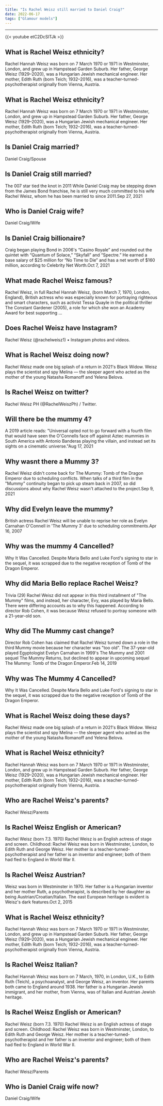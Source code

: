 ```yaml
---
title: "Is Rachel Weisz still married to Daniel Craig?"
date: 2022-06-17
tags: ["Glamour models"]
---
```


---
{{< youtube etC2DcSlTJk >}}
## What is Rachel Weisz ethnicity?
Rachel Hannah Weisz was born on 7 March 1970 or 1971 in Westminster, London, and grew up in Hampstead Garden Suburb. Her father, George Weisz (1929–2020), was a Hungarian Jewish mechanical engineer. Her mother, Edith Ruth (born Teich; 1932–2016), was a teacher-turned-psychotherapist originally from Vienna, Austria.

## What is Rachel Weisz ethnicity?
Rachel Hannah Weisz was born on 7 March 1970 or 1971 in Westminster, London, and grew up in Hampstead Garden Suburb. Her father, George Weisz (1929–2020), was a Hungarian Jewish mechanical engineer. Her mother, Edith Ruth (born Teich; 1932–2016), was a teacher-turned-psychotherapist originally from Vienna, Austria.

## Is Daniel Craig married?
Daniel Craig/Spouse

## Is Daniel Craig still married?
The 007 star tied the knot in 2011 While Daniel Craig may be stepping down from the James Bond franchise, he is still very much committed to his wife Rachel Weisz, whom he has been married to since 2011.Sep 27, 2021

## Who is Daniel Craig wife?
Daniel Craig/Wife

## Is Daniel Craig billionaire?
Craig began playing Bond in 2006's “Casino Royale” and rounded out the quintet with “Quantum of Solace,” “Skyfall” and “Spectre.” He earned a base salary of $25 million for “No Time to Die” and has a net worth of $160 million, according to Celebrity Net Worth.Oct 7, 2021

## What made Rachel Weisz famous?
Rachel Weisz, in full Rachel Hannah Weisz, (born March 7, 1970, London, England), British actress who was especially known for portraying righteous and smart characters, such as activist Tessa Quayle in the political thriller The Constant Gardener (2005), a role for which she won an Academy Award for best supporting ...

## Does Rachel Weisz have Instagram?
Rachel Weisz (@rachelweisz1) • Instagram photos and videos.

## What is Rachel Weisz doing now?
Rachel Weisz made one big splash of a return in 2021's Black Widow. Weisz plays the scientist and spy Melina — the sleeper agent who acted as the mother of the young Natasha Romanoff and Yelena Belova.

## Is Rachel Weisz on twitter?
Rachel Weisz PH (@RachelWeiszPh) / Twitter.

## Will there be the mummy 4?
A 2019 article reads: "Universal opted not to go forward with a fourth film that would have seen the O'Connells face off against Aztec mummies in South America with Antonio Banderas playing the villain, and instead set its sights on a cinematic universe."Aug 17, 2021

## Why wasnt there a Mummy 3?
Rachel Weisz didn't come back for The Mummy: Tomb of the Dragon Emperor due to scheduling conflicts. When talks of a third film in the "Mummy" continuity began to pick up steam back in 2007, so did discussions about why Rachel Weisz wasn't attached to the project.Sep 9, 2021

## Why did Evelyn leave the mummy?
British actress Rachel Weisz will be unable to reprise her role as Evelyn Carnahan O'Connell in 'The Mummy 3' due to scheduling commitments.Apr 16, 2007

## Why was the mummy 4 Cancelled?
Why It Was Cancelled. Despite Maria Bello and Luke Ford's signing to star in the sequel, it was scrapped due to the negative reception of Tomb of the Dragon Emperor.

## Why did Maria Bello replace Rachel Weisz?
Trivia (29) Rachel Weisz did not appear in this third installment of "The Mummy" films, and instead, her character, Evy, was played by Maria Bello. There were differing accounts as to why this happened. According to director Rob Cohen, it was because Weisz refused to portray someone with a 21-year-old son.

## Why did The Mummy cast change?
Director Rob Cohen has claimed that Rachel Weisz turned down a role in the third Mummy movie because her character was "too old". The 37-year-old played Egyptologist Evelyn Carnahan in 1999's The Mummy and 2001 sequel The Mummy Returns, but declined to appear in upcoming sequel The Mummy: Tomb of the Dragon Emperor.Feb 14, 2019

## Why was The Mummy 4 Cancelled?
Why It Was Cancelled. Despite Maria Bello and Luke Ford's signing to star in the sequel, it was scrapped due to the negative reception of Tomb of the Dragon Emperor.

## What is Rachel Weisz doing these days?
Rachel Weisz made one big splash of a return in 2021's Black Widow. Weisz plays the scientist and spy Melina — the sleeper agent who acted as the mother of the young Natasha Romanoff and Yelena Belova.

## What is Rachel Weisz ethnicity?
Rachel Hannah Weisz was born on 7 March 1970 or 1971 in Westminster, London, and grew up in Hampstead Garden Suburb. Her father, George Weisz (1929–2020), was a Hungarian Jewish mechanical engineer. Her mother, Edith Ruth (born Teich; 1932–2016), was a teacher-turned-psychotherapist originally from Vienna, Austria.

## Who are Rachel Weisz's parents?
Rachel Weisz/Parents

## Is Rachel Weisz English or American?
Rachel Weisz (born 7.3. 1970) Rachel Weisz is an English actress of stage and screen. Childhood: Rachel Weisz was born in Westminster, London, to Edith Ruth and George Weisz. Her mother is a teacher-turned-psychotherapist and her father is an inventor and engineer; both of them had fled to England in World War II.

## Is Rachel Weisz Austrian?
Weisz was born in Westminster in 1970. Her father is a Hungarian inventor and her mother Ruth, a psychotherapist, is described by her daughter as being Austrian/Croatian/Italian. The east European heritage is evident is Weisz's dark features.Oct 2, 2015

## What is Rachel Weisz ethnicity?
Rachel Hannah Weisz was born on 7 March 1970 or 1971 in Westminster, London, and grew up in Hampstead Garden Suburb. Her father, George Weisz (1929–2020), was a Hungarian Jewish mechanical engineer. Her mother, Edith Ruth (born Teich; 1932–2016), was a teacher-turned-psychotherapist originally from Vienna, Austria.

## Is Rachel Weisz Italian?
Rachel Hannah Weisz was born on 7 March, 1970, in London, U.K., to Edith Ruth (Teich), a psychoanalyst, and George Weisz, an inventor. Her parents both came to England around 1938. Her father is a Hungarian Jewish immigrant, and her mother, from Vienna, was of Italian and Austrian Jewish heritage.

## Is Rachel Weisz English or American?
Rachel Weisz (born 7.3. 1970) Rachel Weisz is an English actress of stage and screen. Childhood: Rachel Weisz was born in Westminster, London, to Edith Ruth and George Weisz. Her mother is a teacher-turned-psychotherapist and her father is an inventor and engineer; both of them had fled to England in World War II.

## Who are Rachel Weisz's parents?
Rachel Weisz/Parents

## Who is Daniel Craig wife now?
Daniel Craig/Wife


